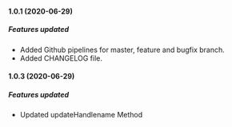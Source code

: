 #### 1.0.1 (2020-06-29)

##### Features updated

* Added Github pipelines for master, feature and bugfix branch.
* Added CHANGELOG file.

#### 1.0.3 (2020-06-29)

##### Features updated

* Updated updateHandlename Method
